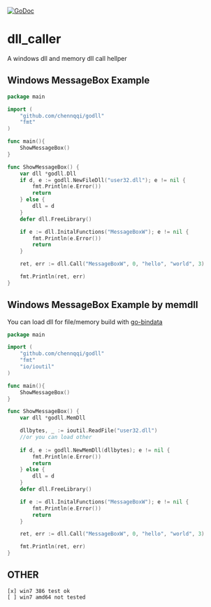 [![GoDoc](https://godoc.org/github.com/chennqqi/godll?status.svg)](https://godoc.org/github.com/chennqqi/godll)

dll_caller
==========

A windows dll and memory dll call hellper


## Windows MessageBox Example

```go
package main

import (
    "github.com/chennqqi/godll"
    "fmt"
)

func main(){
    ShowMessageBox()
}

func ShowMessageBox() {
    var dll *godll.Dll
    if d, e := godll.NewFileDll("user32.dll"); e != nil {
        fmt.Println(e.Error())
        return
    } else {
        dll = d
    }
	defer dll.FreeLibrary()

    if e := dll.InitalFunctions("MessageBoxW"); e != nil {
        fmt.Println(e.Error())
        return
    }

    ret, err := dll.Call("MessageBoxW", 0, "hello", "world", 3)

    fmt.Println(ret, err)
}
```

## Windows MessageBox Example by memdll

You can load dll for file/memory build with [go-bindata](github.com/jteeuwen/go-bindata)

```go
package main

import (
    "github.com/chennqqi/godll"
    "fmt"
	"io/ioutil"
)

func main(){
    ShowMessageBox()
}

func ShowMessageBox() {
    var dll *godll.MemDll

	dllbytes, _ := ioutil.ReadFile("user32.dll")
	//or you can load other 
	
    if d, e := godll.NewMemDll(dllbytes); e != nil {
        fmt.Println(e.Error())
        return
    } else {
        dll = d
    }
	defer dll.FreeLibrary()

    if e := dll.InitalFunctions("MessageBoxW"); e != nil {
        fmt.Println(e.Error())
        return
    }

    ret, err := dll.Call("MessageBoxW", 0, "hello", "world", 3)

    fmt.Println(ret, err)
}
```


## OTHER

	[x] win7 386 test ok
	[ ] win7 amd64 not tested

	
